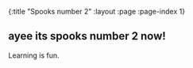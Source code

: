 {:title "Spooks number 2"
 :layout :page
 :page-index 1}

## ayee its spooks number 2 now! 

Learning is fun. 